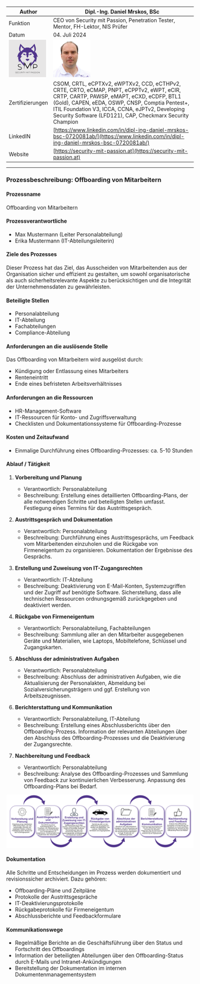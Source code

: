 | Author | Dipl.-Ing. Daniel Mrskos, BSc |  
|--------|---------------------------------------------------------------|   
| Funktion | CEO von Security mit Passion, Penetration Tester, Mentor, FH-Lektor, NIS Prüfer |                               
| Datum  | 04. Juli 2024                                                 |
| <img src="SMP_LOGO.png" alt="Firmenlogo" width="100"/>    | <img src="daniel.jpeg" alt="Author" width="100"/>                         |                                              |
| Zertifizierungen  | CSOM, CRTL, eCPTXv2, eWPTXv2, CCD, eCTHPv2, CRTE, CRTO, eCMAP, PNPT, eCPPTv2, eWPT, eCIR, CRTP, CARTP, PAWSP, eMAPT, eCXD, eCDFP, BTL1 (Gold), CAPEN, eEDA, OSWP, CNSP, Comptia Pentest+, ITIL Foundation V3, ICCA, CCNA, eJPTv2, Developing Security Software (LFD121), CAP, Checkmarx Security Champion                                         |
| LinkedIN  | [https://www.linkedin.com/in/dipl-ing-daniel-mrskos-bsc-0720081ab/](https://www.linkedin.com/in/dipl-ing-daniel-mrskos-bsc-0720081ab/)  
| Website  | [https://security-mit-passion.at](https://security-mit-passion.at)  

---
### Prozessbeschreibung: Offboarding von Mitarbeitern

#### Prozessname
Offboarding von Mitarbeitern

#### Prozessverantwortliche
- Max Mustermann (Leiter Personalabteilung)
- Erika Mustermann (IT-Abteilungsleiterin)

#### Ziele des Prozesses
Dieser Prozess hat das Ziel, das Ausscheiden von Mitarbeitenden aus der Organisation sicher und effizient zu gestalten, um sowohl organisatorische als auch sicherheitsrelevante Aspekte zu berücksichtigen und die Integrität der Unternehmensdaten zu gewährleisten.

#### Beteiligte Stellen
- Personalabteilung
- IT-Abteilung
- Fachabteilungen
- Compliance-Abteilung

#### Anforderungen an die auslösende Stelle
Das Offboarding von Mitarbeitern wird ausgelöst durch:
- Kündigung oder Entlassung eines Mitarbeiters
- Renteneintritt
- Ende eines befristeten Arbeitsverhältnisses

#### Anforderungen an die Ressourcen
- HR-Management-Software
- IT-Ressourcen für Konto- und Zugriffsverwaltung
- Checklisten und Dokumentationssysteme für Offboarding-Prozesse

#### Kosten und Zeitaufwand
- Einmalige Durchführung eines Offboarding-Prozesses: ca. 5-10 Stunden

#### Ablauf / Tätigkeit

1. **Vorbereitung und Planung**
   - Verantwortlich: Personalabteilung
   - Beschreibung: Erstellung eines detaillierten Offboarding-Plans, der alle notwendigen Schritte und beteiligten Stellen umfasst. Festlegung eines Termins für das Austrittsgespräch.

2. **Austrittsgespräch und Dokumentation**
   - Verantwortlich: Personalabteilung
   - Beschreibung: Durchführung eines Austrittsgesprächs, um Feedback vom Mitarbeitenden einzuholen und die Rückgabe von Firmeneigentum zu organisieren. Dokumentation der Ergebnisse des Gesprächs.

3. **Erstellung und Zuweisung von IT-Zugangsrechten**
   - Verantwortlich: IT-Abteilung
   - Beschreibung: Deaktivierung von E-Mail-Konten, Systemzugriffen und der Zugriff auf benötigte Software. Sicherstellung, dass alle technischen Ressourcen ordnungsgemäß zurückgegeben und deaktiviert werden.

4. **Rückgabe von Firmeneigentum**
   - Verantwortlich: Personalabteilung, Fachabteilungen
   - Beschreibung: Sammlung aller an den Mitarbeiter ausgegebenen Geräte und Materialien, wie Laptops, Mobiltelefone, Schlüssel und Zugangskarten.

5. **Abschluss der administrativen Aufgaben**
   - Verantwortlich: Personalabteilung
   - Beschreibung: Abschluss der administrativen Aufgaben, wie die Aktualisierung der Personalakten, Abmeldung bei Sozialversicherungsträgern und ggf. Erstellung von Arbeitszeugnissen.

6. **Berichterstattung und Kommunikation**
   - Verantwortlich: Personalabteilung, IT-Abteilung
   - Beschreibung: Erstellung eines Abschlussberichts über den Offboarding-Prozess. Information der relevanten Abteilungen über den Abschluss des Offboarding-Prozesses und die Deaktivierung der Zugangsrechte.

7. **Nachbereitung und Feedback**
   - Verantwortlich: Personalabteilung
   - Beschreibung: Analyse des Offboarding-Prozesses und Sammlung von Feedback zur kontinuierlichen Verbesserung. Anpassung des Offboarding-Plans bei Bedarf.

<img src="18_prozessgrafik.png" alt="Prozessgrafik" width="800"/> 

#### Dokumentation
Alle Schritte und Entscheidungen im Prozess werden dokumentiert und revisionssicher archiviert. Dazu gehören:
- Offboarding-Pläne und Zeitpläne
- Protokolle der Austrittsgespräche
- IT-Deaktivierungsprotokolle
- Rückgabeprotokolle für Firmeneigentum
- Abschlussberichte und Feedbackformulare

#### Kommunikationswege
- Regelmäßige Berichte an die Geschäftsführung über den Status und Fortschritt des Offboardings
- Information der beteiligten Abteilungen über den Offboarding-Status durch E-Mails und Intranet-Ankündigungen
- Bereitstellung der Dokumentation im internen Dokumentenmanagementsystem
